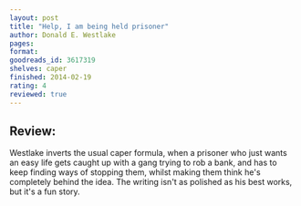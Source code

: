 ```yaml
---
layout: post
title: "Help, I am being held prisoner"
author: Donald E. Westlake
pages: 
format: 
goodreads_id: 3617319
shelves: caper
finished: 2014-02-19
rating: 4
reviewed: true
---
```

## Review:
<div class="review">
Westlake inverts the usual caper formula, when a prisoner who just wants an easy life gets caught up with a gang trying to rob a bank, and has to keep finding ways of stopping them, whilst making them think he's completely behind the idea.  The writing isn't as polished as his best works, but it's a fun story.
</div>
